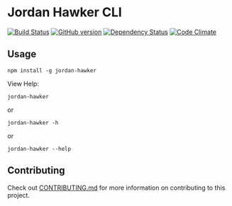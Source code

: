 # Jordan Hawker CLI

[![Build Status](https://travis-ci.org/elwayman02/jordan-hawker-cli.svg?branch=master)](https://travis-ci.org/elwayman02/jordan-hawker-cli)
[![GitHub version](https://badge.fury.io/gh/elwayman02%2Fjordan-hawker-cli.svg)](http://badge.fury.io/gh/elwayman02%2Fjordan-hawker-cli)
[![Dependency Status](https://www.versioneye.com/user/projects/55d81ce38d9c4b001b000001/badge.svg?style=flat)](https://www.versioneye.com/user/projects/55d81ce38d9c4b001b000001)
[![Code Climate](https://codeclimate.com/github/elwayman02/jordan-hawker-cli/badges/gpa.svg)](https://codeclimate.com/github/elwayman02/jordan-hawker-cli)

## Usage

```shell
npm install -g jordan-hawker
```

View Help:

```shell
jordan-hawker
```
or
```shell
jordan-hawker -h
```
or
```shell
jordan-hawker --help
```

## Contributing

Check out [CONTRIBUTING.md](https://github.com/elwayman02/jordan-hawker-cli/blob/master/CONTRIBUTING.md) 
for more information on contributing to this project.
